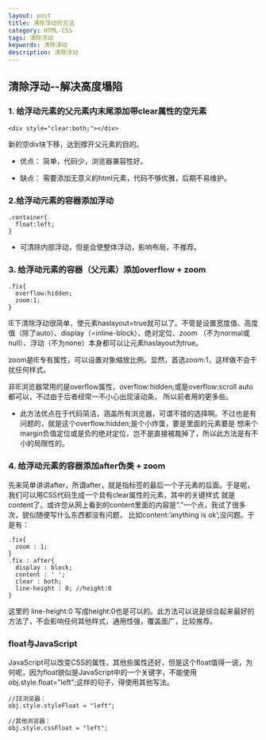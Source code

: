 ```yaml
---
layout: post
title: 清除浮动的方法
category: HTML-CSS
tags: 清除浮动
keywords: 清除浮动
description: 清除浮动
---
```


##  清除浮动--解决高度塌陷
### 1. 给浮动元素的父元素内末尾添加带clear属性的空元素
```
<div style="clear:both;"></div>
```
新的空div块下移，达到撑开父元素的目的。

- 优点：
简单，代码少，浏览器兼容性好。

- 缺点：
需要添加无意义的html元素，代码不够优雅，后期不易维护。


### 2.给浮动元素的容器添加浮动
```
.container{
  float:left;
}
```
- 可清除内部浮动，但是会使整体浮动，影响布局，不推荐。

### 3. 给浮动元素的容器（父元素）添加overflow + zoom
```
.fix{
  overflow:hidden; 
  zoom:1;
}
```

IE下清除浮动很简单，使元素haslayout=true就可以了。不管是设置宽度值、高度值（除了auto）、display（=inline-block）、绝对定位、zoom
（不为normal或null）、浮动（不为none）本身都可以让元素haslayout为true。

zoom是IE专有属性，可以设置对象缩放比例。显然，首选zoom:1，这样做不会干扰任何样式。

非IE浏览器常用的是overflow属性，overflow:hidden;或是overflow:scroll auto都可以，不过由于后者经常一不小心出现滚动条，
所以前者用的更多些。

- 此方法优点在于代码简洁，涵盖所有浏览器，可谓不错的选择啊。不过也是有问题的，就是这个overflow:hidden;是个小炸蛋，要是里面的元素要是
想来个margin负值定位或是负的绝对定位，岂不是直接被裁掉了，所以此方法是有不小的局限性的。

### 4. 给浮动元素的容器添加after伪类 + zoom
先来简单讲讲after，所谓after，就是指标签的最后一个子元素的后面。于是呢，我们可以用CSS代码生成一个具有clear属性的元素，其中的关键样式
就是content了。或许您从网上看到的content里面的内容是”.”一个点，我试了很多次，貌似随便写什么东西都没有问题，
比如content:’anything is ok’;没问题。于是有：
```
.fix{
  zoom : 1;
}
.fix : after{
  display : block; 
  content : ' '; 
  clear : both; 	
  line-height : 0; //height:0
}
```
这里的 line-height:0 写成height:0也是可以的。此方法可以说是综合起来最好的方法了，不会影响任何其他样式，通用性强，覆盖面广，比较推荐。

### float与JavaScript
JavaScript可以改变CSS的属性，其他些属性还好，但是这个float值得一说，为何呢，因为float貌似是JavaScript中的一个关键字，不能使用
obj.style.float="left";这样的句子，得使用其他写法。
```
//IE浏览器：
obj.style.styleFloat = "left";

//其他浏览器：
obj.style.cssFloat = "left";
```

